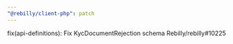 ```yaml
---
"@rebilly/client-php": patch
---
```


fix(api-definitions): Fix KycDocumentRejection schema Rebilly/rebilly#10225
